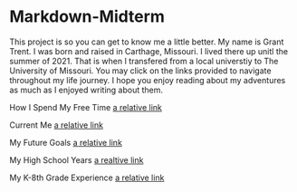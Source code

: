 # Markdown-Midterm

This project is so you can get to know me a little better. My name is Grant Trent. I was born and raised in Carthage, Missouri. I lived there up unitl the summer of 2021. That is when I transfered from a local universtiy to The University of Missouri. You may click on the links provided to navigate throughout my life journey. I hope you enjoy reading about my adventures as much as I enjoyed writing about them.

How I Spend My Free Time
[a relative link](FreeTime.md)

Current Me
[a relative link](CurrentMe.md)

My Future Goals
[a relative link](FutureGoals)

My High School Years
[a realtive link](HighShcool)

My K-8th Grade Experience
[a relative link](K-8th)
